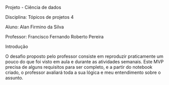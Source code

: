 Projeto - Ciência de dados

Disciplina: Tópicos de projetos 4

Aluno: Alan Firmino da Silva

Professor: Francisco Fernando Roberto Pereira

Introdução

O desafio proposto pelo professor consiste em reproduzir praticamente um pouco do que foi visto em aula e durante as atividades semanais. Este MVP precisa de alguns requisitos para ser completo, e a partir do notebook criado, o professor avaliará toda a sua lógica e meu entendimento sobre o assunto.

